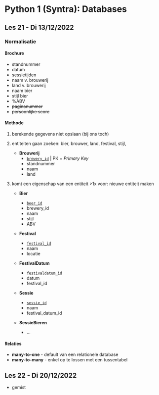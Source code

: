 # Python 1 (Syntra): Databases

## Les 21 - Di 13/12/2022

### Normalisatie

#### Brochure
- standnummer
- datum
- sessietijden
- naam v. brouwerij
- land v. brouwerij
- naam bier
- stijl bier
- %ABV
- <s>paginanummer</s>
- <s>persoonlijke score</s>

#### Methode

1. berekende gegevens niet opslaan (bij ons toch)

2. entiteiten gaan zoeken: bier, brouwer, land, festival, stijl, 
    - **Brouwerij**
        - <u>`brewery_id`</u> | PK = *Primary Key*
        - standnummer
        - naam 
        - land

3. komt een eigenschap van een entiteit >1x voor: nieuwe entiteit maken
    - **Bier** 
        - <u>`beer_id`</u>
        - brewery_id
        - naam
        - stijl
        - ABV

    - **Festival**
        - <u>`festival_id`</u>
        - naam
        - locatie

    - **FestivalDatum**
        - <u>`festivaldatum_id`</u>
        - datum
        - festival_id

    - **Sessie**
        - <u>`sessie_id`</u>
        - naam
        - festival_datum_id

    - **SessieBieren**
        - ...

#### Relaties

- **many-to-one** - default van een relationele database
- **many-to-many** - enkel op te lossen met een tussentabel

## Les 22 - Di 20/12/2022

- gemist
